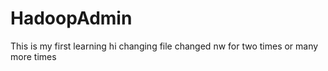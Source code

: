 # HadoopAdmin
This is my first learning
hi changing file
changed nw for two times or many more times